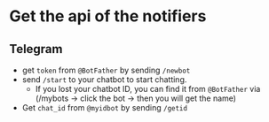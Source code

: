 # Get the api of the notifiers

## Telegram
* get `token` from `@BotFather` by sending `/newbot`
* send `/start` to your chatbot to start chatting.
    * If you lost your chatbot ID, you can find it from `@BotFather` via (/mybots  -> click the bot -> then you will get the name)
* Get `chat_id` from  `@myidbot` by sending `/getid`
